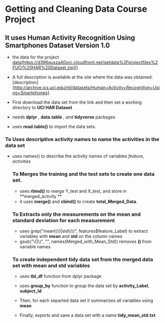 # **Getting and Cleaning Data Course Project**



## It uses Human Activity Recognition Using Smartphones Dataset Version 1.0

- the data for the project [data]()[https://d396qusza40orc.cloudfront.net/getdata%2Fprojectfiles%2FUCI%20HAR%20Dataset.zip]()
- A full description is available at the site where the data was obtained:[description]{http://archive.ics.uci.edu/ml/datasets/Human+Activity+Recognition+Using+Smartphones}

- First download the data set from the link and then set a working directory to **UCI HAR Dataset**
- needs **dplyr** , **data.table** , and **tidyverse**  packages
- uses **read.table()** to import the data sets.

### To Uses descriptive activity names to name the activities in the data set

- uses names() to describe the activity names of variables *feature*, *activities*

  

  ### To   **Merges the training and the test sets** to create one data set.

  - uses **rbind()** to merge Y_test and X_test, and store in **merged_activity **
  - it uses **merge()** and **cbind()** to create **total_Merged_Data**.

  ### To Extracts only the measurements on the mean and standard deviation for each measurement

  - uses grep("mean\\(\\)|std\\(\\)", features$feature_Label) to extract variables with **mean** and **std** on the column names
  - gsub("\\(|\\)", "", names(Merged_with_Mean_Std)) removes **()** from variable names

  ### To create independent tidy data set from the merged data set with mean and std variables

  - uses **tbl_df** function from dplyr package

  - uses **group_by** function to group the data set by **activity_Label**, **subject_Id**

  - Then, for each separted data set it summarizes all variables using **mean**

  - Finally, exports and save a data set with a name **tidy_mean_std.txt**


    

  

  

  

  







